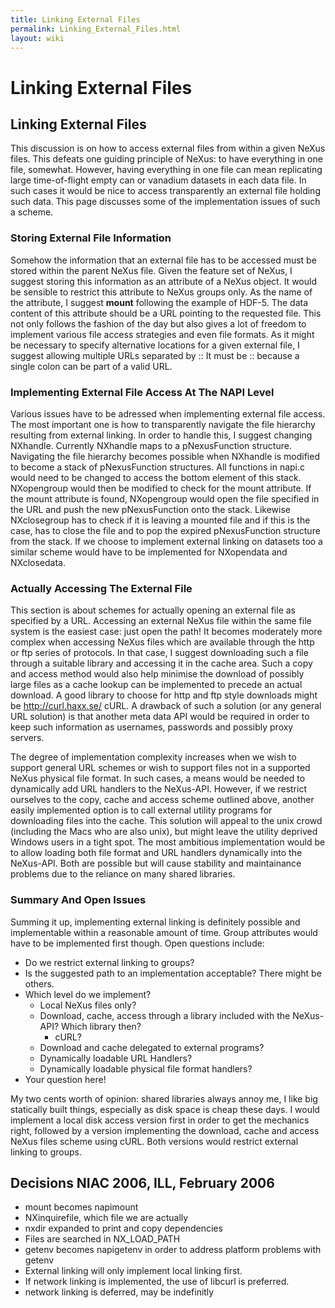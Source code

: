 ```yaml
---
title: Linking External Files
permalink: Linking_External_Files.html
layout: wiki
---
```

Linking External Files
======================

Linking External Files
----------------------

This discussion is on how to access external files from within a given
NeXus files. This defeats one guiding principle of NeXus: to have
everything in one file, somewhat. However, having everything in one file
can mean replicating large time-of-flight empty can or vanadium datasets
in each data file. In such cases it would be nice to access
transparently an external file holding such data. This page discusses
some of the implementation issues of such a scheme.

### Storing External File Information

Somehow the information that an external file has to be accessed must be
stored within the parent NeXus file. Given the feature set of NeXus, I
suggest storing this information as an attribute of a NeXus object. It
would be sensible to restrict this attribute to NeXus groups only. As
the name of the attribute, I suggest **mount** following the example of
HDF-5. The data content of this attribute should be a URL pointing to
the requested file. This not only follows the fashion of the day but
also gives a lot of freedom to implement various file access strategies
and even file formats. As it might be necessary to specify alternative
locations for a given external file, I suggest allowing multiple URLs
separated by :: It must be :: because a single colon can be part of a
valid URL.

### Implementing External File Access At The NAPI Level

Various issues have to be adressed when implementing external file
access. The most important one is how to transparently navigate the file
hierarchy resulting from external linking. In order to handle this, I
suggest changing NXhandle. Currently NXhandle maps to a pNexusFunction
structure. Navigating the file hierarchy becomes possible when NXhandle
is modified to become a stack of pNexusFunction structures. All
functions in napi.c would need to be changed to access the bottom
element of this stack. NXopengroup would then be modified to check for
the mount attribute. If the mount attribute is found, NXopengroup would
open the file specified in the URL and push the new pNexusFunction onto
the stack. Likewise NXclosegroup has to check if it is leaving a mounted
file and if this is the case, has to close the file and to pop the
expired pNexusFunction structure from the stack. If we choose to
implement external linking on datasets too a similar scheme would have
to be implemented for NXopendata and NXclosedata.

### Actually Accessing The External File

This section is about schemes for actually opening an external file as
specified by a URL. Accessing an external NeXus file within the same
file system is the easiest case: just open the path! It becomes
moderately more complex when accessing NeXus files which are available
through the http or ftp series of protocols. In that case, I suggest
downloading such a file through a suitable library and accessing it in
the cache area. Such a copy and access method would also help minimise
the download of possibly large files as a cache lookup can be
implemented to precede an actual download. A good library to choose for
http and ftp style downloads might be <http://curl.haxx.se/> cURL. A
drawback of such a solution (or any general URL solution) is that
another meta data API would be required in order to keep such
information as usernames, passwords and possibly proxy servers.

The degree of implementation complexity increases when we wish to
support general URL schemes or wish to support files not in a supported
NeXus physical file format. In such cases, a means would be needed to
dynamically add URL handlers to the NeXus-API. However, if we restrict
ourselves to the copy, cache and access scheme outlined above, another
easily implemented option is to call external utility programs for
downloading files into the cache. This solution will appeal to the unix
crowd (including the Macs who are also unix), but might leave the
utility deprived Windows users in a tight spot. The most ambitious
implementation would be to allow loading both file format and URL
handlers dynamically into the NeXus-API. Both are possible but will
cause stability and maintainance problems due to the reliance on many
shared libraries.

### Summary And Open Issues

Summing it up, implementing external linking is definitely possible and
implementable within a reasonable amount of time. Group attributes would
have to be implemented first though. Open questions include:

-   Do we restrict external linking to groups?
-   Is the suggested path to an implementation acceptable? There might
    be others.
-   Which level do we implement?
    -   Local NeXus files only?
    -   Download, cache, access through a library included with the
        NeXus-API? Which library then?
        -   cURL?
    -   Download and cache delegated to external programs?
    -   Dynamically loadable URL Handlers?
    -   Dynamically loadable physical file format handlers?
-   Your question here!

My two cents worth of opinion: shared libraries always annoy me, I like
big statically built things, especially as disk space is cheap these
days. I would implement a local disk access version first in order to
get the mechanics right, followed by a version implementing the
download, cache and access NeXus files scheme using cURL. Both versions
would restrict external linking to groups.

Decisions NIAC 2006, ILL, February 2006
---------------------------------------

-   mount becomes napimount
-   NXinquirefile, which file we are actually
-   nxdir expanded to print and copy dependencies
-   Files are searched in NX\_LOAD\_PATH
-   getenv becomes napigetenv in order to address platform problems with
    getenv
-   External linking will only implement local linking first.
-   If network linking is implemented, the use of libcurl is preferred.
-   network linking is deferred, may be indefinitly

